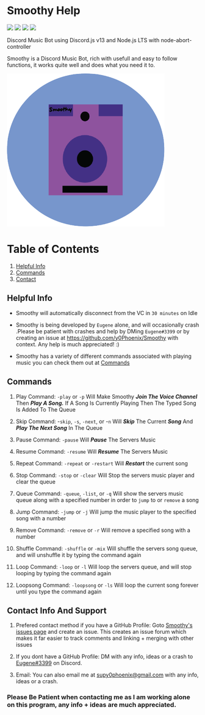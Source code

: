 # Smoothy Help

![ ](https://img.shields.io/github/repo-size/y0Phoenix/Smoothy)
![ ](https://img.shields.io/github/issues/y0Phoenix/Smoothy)
![ ](https://img.shields.io/github/stars/y0Phoenix/Smoothy)
![ ](https://img.shields.io/github/license/y0Phoenix/Smoothy)

Discord Music Bot using Discord.js v13 and Node.js LTS with node-abort-controller

Smoothy is a Discord Music Bot, rich with usefull and easy to follow functions, it works quite well and does what you need it to.

![alt text](https://github.com/y0Phoenix/Smoothy/blob/main/Smoothy%20Logo.png?raw=true)

# Table of Contents
1. [Helpful Info](#helpfulinfo)
2. [Commands](#commands)
3. [Contact](#contact)

## Helpful Info <a name="helpfulinfo"></a>
* Smoothy will automatically disconnect from the VC in `30 minutes` on Idle

* Smoothy is being developed by `Eugene` alone, and will occasionally crash .Please be patient with crashes and help by DMing `Eugene#3399` or by creating an issue at https://github.com/y0Phoenix/Smoothy with context. Any help is much appreciated! :)

* Smoothy has a variety of different commands associated with playing music you can check them out at [Commands](#commands)


## Commands <a name="commands"></a>
1. Play Command: `-play` or `-p` Will Make Smoothy ***Join The Voice Channel*** Then ***Play A Song.*** If A Song Is Currently Playing Then The Typed Song Is Added To The Queue

2. Skip Command: -`skip`, `-s`, `-next`, or -`n` Will ***Skip*** The Current ***Song*** And ***Play The Next Song*** In The Queue

3. Pause Command: `-pause` Will ***Pause*** The Servers Music

4. Resume Command: `-resume` Will ***Resume*** The Servers Music

5. Repeat Command: `-repeat` or `-restart` Will ***Restart*** the current song 

6. Stop Command: `-stop` or `-clear` Will Stop the servers music player and clear the queue

7. Queue Command: `-queue`, `-list`, or `-q` Will show the servers music queue along with a specified number in order to `jump` to or `remove` a song

8. Jump Command: `-jump` or `-j` Will jump the music player to the specified song with a number

9. Remove Command: `-remove` or `-r` Will remove a specified song with a number

10. Shuffle Command: `-shuffle` or `-mix` Will shuffle the servers song queue, and will unshuffle it by typing the command again

11. Loop Command: `-loop` or `-l` Will loop the servers queue, and will stop looping by typing the command again

12. Loopsong Command: `-loopsong` or `-ls` Will loop the current song forever until you type the command again

## Contact Info And Support <a name="contact"></a>
1. Prefered contact method if you have a GitHub Profile: Goto [Smoothy's issues page](https://github.com/y0Phoenix/Smoothy/issues) and create an issue. This creates an issue forum which makes it far easier to track comments and linking + merging with other issues  

2. If you dont have a GitHub Profile: DM with any info, ideas or a crash to [Eugene#3399](https://discordapp.com/users/3399) on Discord.

3. Email: You can also email me at supy0phoenix@gmail.com with any info, ideas or a crash. 

### Please Be Patient when contacting me as I am working alone on this program, any info + ideas are much appreciated.

